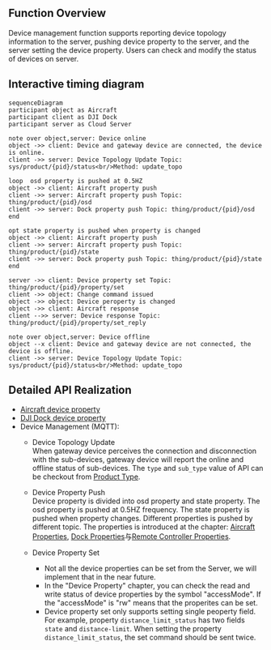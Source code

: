 ## Function Overview
Device management function supports reporting device topology information to the server, pushing device property to the server, and the server setting the device property. Users can check and modify the status of devices on server.


## Interactive timing diagram

```mermaid
sequenceDiagram
participant object as Aircraft
participant client as DJI Dock
participant server as Cloud Server

note over object,server: Device online
object ->> client: Device and gateway device are connected, the device is online.
client ->> server: Device Topology Update Topic: sys/product/{pid}/status<br/>Method: update_topo

loop  osd property is pushed at 0.5HZ
object ->> client: Aircraft property push
client ->> server: Aircraft property push Topic: thing/product/{pid}/osd
client ->> server: Dock property push Topic: thing/product/{pid}/osd
end

opt state property is pushed when property is changed
object ->> client: Aircraft property push
client ->> server: Aircraft property push Topic: thing/product/{pid}/state
client ->> server: Dock property push Topic: thing/product/{pid}/state
end

server ->> client: Device property set Topic: thing/product/{pid}/property/set
client ->> object: Change command issued
object ->> object: Device peroperty is changed
object ->> client: Aircraft response
client -->> server: Device response Topic: thing/product/{pid}/property/set_reply

note over object,server: Device offline
object --x client: Device and gateway device are not connected, the device is offline.
client ->> server: Device Topology Update Topic: sys/product/{pid}/status<br/>Method: update_topo

```

## Detailed API Realization
* [Aircraft device property](https://developer.dji.com/doc/cloud-api-tutorial/en/server-api-reference/mqtt/thing-model/drone/m30-series/properties.html)
* [DJI Dock device property](https://developer.dji.com/doc/cloud-api-tutorial/en/server-api-reference/mqtt/thing-model/gateway/dock/properties.html)
* Device Management (MQTT):
  * Device Topology Update<br/>
    When gateway device perceives the connection and disconnection with the sub-devices, gateway device will report the online and offline status of sub-devices. The `type` and `sub_type` value of API can be checkout from [Product Type](https://developer.dji.com/doc/cloud-api-tutorial/en/overview/product-support.html).

  * Device Property Push<br/>
    Device property is divided into osd property and state property. The osd property is pushed at 0.5HZ frequency. The state property is pushed when property changes. Different properties is pushed by different topic. The properties is introduced at the chapter: [Aircraft Properties](https://developer.dji.com/doc/cloud-api-tutorial/en/server-api-reference/mqtt/thing-model/drone/properties.html), [Dock Properties](https://developer.dji.com/doc/cloud-api-tutorial/en/server-api-reference/mqtt/thing-model/gateway/dock/properties.html)与[Remote Controller Properties](https://developer.dji.com/doc/cloud-api-tutorial/en/server-api-reference/mqtt/thing-model/gateway/remote-controller/properties.html).

  * Device Property Set<br/>
    * Not all the device properties can be set from the Server, we will implement that in the near future.
    * In the "Device Property" chapter, you can check the read and write status of device properties by the  symbol "accessMode". If the "accessMode" is "rw" means that the properites can be set.
    * Device property set only supports setting single peoperty field. For example, property `distance_limit_status` has two fields `state` and `distance-limit`. When setting the property `distance_limit_status`, the set command should be sent twice. 
